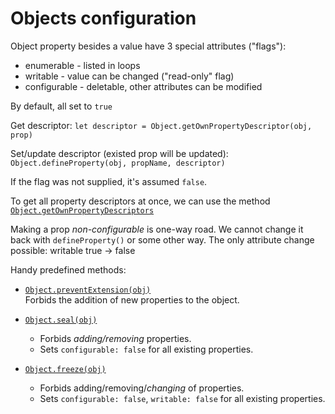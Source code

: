 # Objects configuration

Object property besides a value have 3 special attributes ("flags"):
- enumerable - listed in loops
- writable - value can be changed ("read-only" flag)
- configurable - deletable, other attributes can be modified

By default, all set to `true`

Get descriptor: `let descriptor = Object.getOwnPropertyDescriptor(obj, prop)`

Set/update descriptor (existed prop will be updated): `Object.defineProperty(obj, propName, descriptor)`


If the flag was not supplied, it's assumed `false`.

To get all property descriptors at once, we can use the method [`Object.getOwnPropertyDescriptors`](https://developer.mozilla.org/en-US/docs/Web/JavaScript/Reference/Global_Objects/Object/getOwnPropertyDescriptors)

Making a prop *non-configurable* is one-way road. We cannot change it back with `defineProperty()` or some other way. The only attribute change possible: writable true → false


Handy predefined methods:

- [`Object.preventExtension(obj)`](https://developer.mozilla.org/en-US/docs/Web/JavaScript/Reference/Global_Objects/Object/preventExtensions)  
Forbids the addition of new properties to the object.

- [`Object.seal(obj)`](https://developer.mozilla.org/en-US/docs/Web/JavaScript/Reference/Global_Objects/Object/seal)  
  - Forbids *adding/removing* properties.
  - Sets `configurable: false` for all existing properties.

- [`Object.freeze(obj)`](https://developer.mozilla.org/en-US/docs/Web/JavaScript/Reference/Global_Objects/Object/freeze)  
  - Forbids adding/removing/*changing* of properties.
  - Sets `configurable: false`, `writable: false` for all existing properties.

